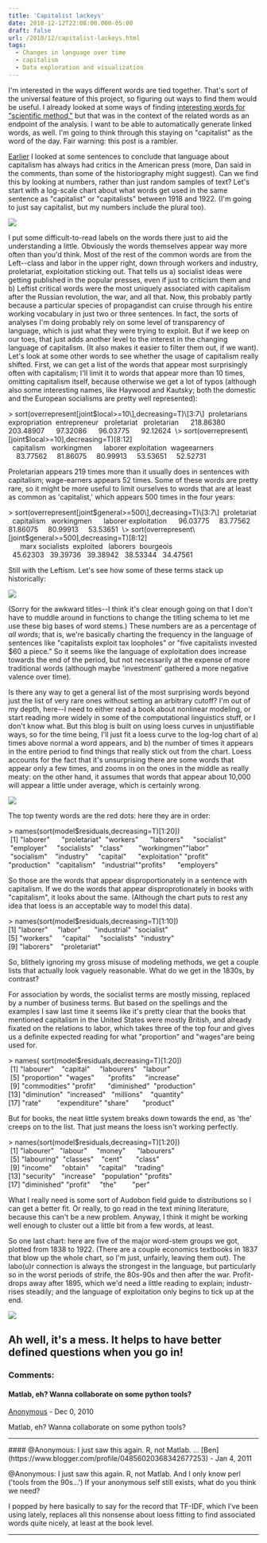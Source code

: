 ```yaml
---
title: 'Capitalist lackeys'
date: 2010-12-12T22:08:00.000-05:00
draft: false
url: /2010/12/capitalist-lackeys.html
tags:
  - Changes in language over time
  - capitalism
  - Data exploration and visualization
---
```


I'm interested in the ways different words are tied together. That's sort of the universal feature of this project, so figuring out ways to find them would be useful. I already looked at some ways of finding [interesting words for "scientific method,"](http://sappingattention.blogspot.com/2010/11/wordcounts-in-research-agendas-what-do.html) but that was in the context of the related words as an endpoint of the analysis. I want to be able to automatically generate linked words, as well. I'm going to think through this staying on "capitalist" as the word of the day. Fair warning: this post is a rambler.

[Earlier](http://sappingattention.blogspot.com/2010/12/age-of-capital.html) I looked at some sentences to conclude that language about capitalism has always had critics in the American press (more, Dan said in the comments, than some of the historiography might suggest). Can we find this by looking at numbers, rather than just random samples of text? Let's start with a log-scale chart about what words get used in the same sentence as "capitalist" or "capitalists" between 1918 and 1922. (I'm going to just say capitalist, but my numbers include the plural too).

[![](http://1.bp.blogspot.com/_Pge31alC_E8/TQUjbDpGUlI/AAAAAAAACW8/PPsxIOK01PY/s1600/capitalist2.png)](http://1.bp.blogspot.com/_Pge31alC_E8/TQUjbDpGUlI/AAAAAAAACW8/PPsxIOK01PY/s1600/capitalist2.png)

I put some difficult-to-read labels on the words there just to aid the understanding a little. Obviously the words themselves appear way more often than you'd think. Most of the rest of the common words are from the Left--class and labor in the upper right, down through workers and industry, proletariat, exploitation sticking out. That tells us a) socialist ideas were getting published in the popular presses, even if just to criticism them and b) Leftist critical words were the most uniquely associated with capitalism after the Russian revolution, the war, and all that. Now, this probably partly because a particular species of propagandist can cruise through his entire working vocabulary in just two or three sentences. In fact, the sorts of analyses I'm doing probably rely on some level of transparency of language, which is just what they were trying to exploit. But if we keep on our toes, that just adds another level to the interest in the changing language of capitalism. (It also makes it easier to filter them out, if we want). Let's look at some other words to see whether the usage of capitalism really shifted. First, we can get a list of the words that appear most surprisingly often with capitalism; I'll limit it to words that appear more than 10 times, omitting capitalism itself, because otherwise we get a lot of typos (although also some interesting names, like Haywood and Kautsky; both the domestic and the European socialisms are pretty well represented):

\> sort(overrepresent\[joint$local>=10\],decreasing=T)\[3:7\]  
 proletarians expropriation  entrepreneur   proletariat   proletarian   
    218.86380     203.48907      97.32086      96.03775      92.12624   
\> sort(overrepresent\[joint$local>=10\],decreasing=T)\[8:12\]  
  capitalism   workingmen      laborer exploitation  wageearners   
    83.77562     81.86075     80.99913     53.53651     52.52731

Proletarian appears 219 times more than it usually does in sentences with capitalism; wage-earners appears 52 times. Some of these words are pretty rare, so it might be more useful to limit ourselves to words that are at least as common as 'capitalist,' which appears 500 times in the four years:

\> sort(overrepresent\[joint$general>=500\],decreasing=T)\[3:7\]  
 proletariat   capitalism   workingmen      laborer exploitation   
    96.03775     83.77562     81.86075     80.99913     53.53651   
\> sort(overrepresent\[joint$general>=500\],decreasing=T)\[8:12\]  
      marx socialists  exploited   laborers  bourgeois   
  45.62303   39.39736   39.38942   38.53344   34.47561

Still with the Leftism. Let's see how some of these terms stack up historically:

[![](http://2.bp.blogspot.com/_Pge31alC_E8/TQUn1_KbYFI/AAAAAAAACXA/GXtPCVl4ZFc/s1600/exploits+and+exploit+and+exploitation+and+exploited+and+exploiting+and+exploiters+and+exploiter+invested+and+investment+and+invest+and+investments+and+investing+and+invests.png)](http://2.bp.blogspot.com/_Pge31alC_E8/TQUn1_KbYFI/AAAAAAAACXA/GXtPCVl4ZFc/s1600/exploits+and+exploit+and+exploitation+and+exploited+and+exploiting+and+exploiters+and+exploiter+invested+and+investment+and+invest+and+investments+and+investing+and+invests.png)

(Sorry for the awkward titles--I think it's clear enough going on that I don't have to muddle around in functions to change the titling schema to let me use these big bases of word stems.) These numbers are as a percentage of _all words_; that is, we're basically charting the frequency in the language of sentences like "capitalists exploit tax loopholes" or "five capitalists invested $60 a piece." So it seems like the language of exploitation does increase towards the end of the period, but not necessarily at the expense of more traditional words (although maybe 'investment' gathered a more negative valence over time).

Is there any way to get a general list of the most surprising words beyond just the list of very rare ones without setting an arbitrary cutoff? I'm out of my depth, here--I need to either read a book about nonlinear modeling, or start reading more widely in some of the computational linguistics stuff, or I don't know what. But this blog is built on using loess curves in unjustifiable ways, so for the time being, I'll just fit a loess curve to the log-log chart of a) times above normal a word appears, and b) the number of times it appears in the entire period to find things that really stick out from the chart. Loess accounts for the fact that it's unsurprising there are some words that appear only a few times, and zooms in on the ones in the middle as really meaty: on the other hand, it assumes that words that appear about 10,000 will appear a little under average, which is certainly wrong.

[![](http://4.bp.blogspot.com/_Pge31alC_E8/TQVdranSNMI/AAAAAAAACXE/X7nXsq7jH50/s1600/capitalist3.png)](http://4.bp.blogspot.com/_Pge31alC_E8/TQVdranSNMI/AAAAAAAACXE/X7nXsq7jH50/s1600/capitalist3.png)

The top twenty words are the red dots: here they are in order:

\> names(sort(model$residuals,decreasing=T)\[1:20\])  
 \[1\] "laborer"      "proletariat"  "workers"      "laborers"     "socialist"    "employer"     "socialists"   "class"        "workingmen""labor"        "socialism"    "industry"     "capital"      "exploitation" "profit"       "production"   "capitalism"   "industrial""profits"      "employers"

So those are the words that appear disproportionately in a sentence with capitalism. If we do the words that appear disproprotionately in books with "capitalism", it looks about the same. (Although the chart puts to rest any idea that loess is an acceptable way to model this data).

\> names(sort(model$residuals,decreasing=T)\[1:10\])  
\[1\] "laborer"     "labor"       "industrial"  "socialist"    
\[5\] "workers"     "capital"     "socialists"  "industry"     
\[9\] "laborers"    "proletariat"

So, blithely ignoring my gross misuse of modeling methods, we get a couple lists that actually look vaguely reasonable. What do we get in the 1830s, by contrast?

For association by words, the socialist terms are mostly missing, replaced by a number of business terms. But based on the spellings and the examples I saw last time it seems like it's pretty clear that the books that mentioned capitalism in the United States were mostly British, and already fixated on the relations to labor, which takes three of the top four and gives us a definite expected reading for what "proportion" and "wages"are being used for.

\> names( sort(model$residuals,decreasing=T)\[1:20\])  
 \[1\] "labourer"    "capital"     "labourers"   "labour"       
 \[5\] "proportion"  "wages"       "profits"     "increase"     
 \[9\] "commodities" "profit"      "diminished"  "production"   
\[13\] "diminution"  "increased"   "millions"    "quantity"     
\[17\] "rate"        "expenditure" "share"       "product"

But for books, the neat little system breaks down towards the end, as 'the' creeps on to the list. That just means the loess isn't working perfectly.

\> names(sort(model$residuals,decreasing=T)\[1:20\])  
 \[1\] "labourer"   "labour"     "money"      "labourers"   
 \[5\] "labouring"  "classes"    "cent"       "class"       
 \[9\] "income"     "obtain"     "capital"    "trading"     
\[13\] "security"   "increase"   "population" "profits"     
\[17\] "diminished" "profit"     "the"        "per"

What I really need is some sort of Audobon field guide to distributions so I can get a better fit. Or really, to go read in the text mining literature, because this can't be a new problem. Anyway, I think it might be working well enough to cluster out a little bit from a few words, at least.

So one last chart: here are five of the major word-stem groups we got, plotted from 1838 to 1922. (There are a couple economics textbooks in 1837 that blow up the whole chart, so I'm just, unfairly, leaving them out). The labo(u)r connection is always the strongest in the language, but particularly so in the worst periods of strife, the 80s-90s and then after the war. Profit- drops away after 1895, which we'd need a little reading to explain; industr- rises steadily; and the language of exploitation only begins to tick up at the end.

[![](http://1.bp.blogspot.com/_Pge31alC_E8/TQWLU2W7DnI/AAAAAAAACXI/B0N2_1ZQ0-k/s1600/labor+and+labors+and+laborers+.png)](http://1.bp.blogspot.com/_Pge31alC_E8/TQWLU2W7DnI/AAAAAAAACXI/B0N2_1ZQ0-k/s1600/labor+and+labors+and+laborers+.png)

## Ah well, it's a mess. It helps to have better defined questions when you go in!

### Comments:

#### Matlab, eh? Wanna collaborate on some python tools?

[Anonymous](#) - <time datetime="2010-12-19T19:02:19.872-05:00">Dec 0, 2010</time>

Matlab, eh? Wanna collaborate on some python tools?

<hr />
#### @Anonymous: I just saw this again. R, not Matlab. ...
[Ben](https://www.blogger.com/profile/04856020368342677253) - <time datetime="2011-01-20T16:56:47.215-05:00">Jan 4, 2011</time>

@Anonymous: I just saw this again. R, not Matlab. And I only know perl ('tools from the 90s…') If your anonymous self still exists, what do you think we need?

I popped by here basically to say for the record that TF-IDF, which I've been using lately, replaces all this nonsense about loess fitting to find associated words quite nicely, at least at the book level.

<hr />
